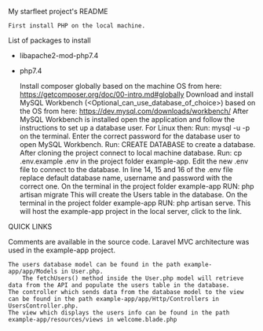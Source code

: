 My starfleet project's README

    First install PHP on the local machine.

List of packages to install

- libapache2-mod-php7.4               
- php7.4

    Install composer globally based on the machine OS from here: https://getcomposer.org/doc/00-intro.md#globally
    Download and install MySQL Workbench (<Optional_can_use_database_of_choice>) based on the OS from here: https://dev.mysql.com/downloads/workbench/
        After MySQL Workbench is installed open the application and follow the instructions to set up a database user.
    For Linux then:
        Run: mysql -u <userNameFromMySqlWorkbenchUser> -p on the terminal.
        Enter the correct password for the database user to open MySQL Workbench.
        Run: CREATE DATABASE <dataBaseName> to create a database.
    After cloning the project connect to local machine database.
        Run: cp .env.example .env in the project folder example-app.
        Edit the new .env file to connect to the database.
        In line 14, 15 and 16 of the .env file replace default database name, username and password with the correct one.
    On the terminal in the project folder example-app RUN: php artisan migrate
        This will create the Users table in the database.
    On the terminal in the project folder example-app RUN: php artisan serve.
        This will host the example-app project in the local server, click to the link.

QUICK LINKS

Comments are available in the source code. Laravel MVC architecture was used in the example-app project.

    The users database model can be found in the path example-app/app/Models in User.php.
        The fetchUsers() method inside the User.php model will retrieve data from the API and populate the users table in the database.
    The controller which sends data from the database model to the view can be found in the path example-app/app/Http/Controllers in UsersController.php.
    The view which displays the users info can be found in the path example-app/resources/views in welcome.blade.php
